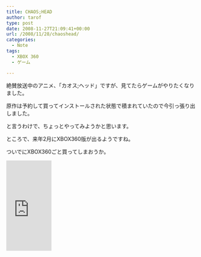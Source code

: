 ```yaml
---
title: CHAOS;HEAD
author: tarof
type: post
date: 2008-11-27T21:09:41+00:00
url: /2008/11/28/chaoshead/
categories:
  - Note
tags:
  - XBOX 360
  - ゲーム

---
```

絶賛放送中のアニメ、「カオス;ヘッド」ですが、見てたらゲームがやりたくなりました。
  
原作は予約して買ってインストールされた状態で積まれていたので今引っ張り出しました。

と言うわけで、ちょっとやってみようかと思います。

ところで、来年2月にXBOX360版が出るようですね。
  
ついでにXBOX360ごと買ってしまおうか。
  
<iframe src="http://rcm-jp.amazon.co.jp/e/cm?t=maplefactory-22&#038;o=9&#038;p=8&#038;l=as1&#038;asins=B001IDYN4W&#038;md=1X69VDGQCMF7Z30FM082&#038;fc1=000000&#038;IS2=1&#038;lt1=_blank&#038;m=amazon&#038;lc1=0000FF&#038;bc1=FFFFFF&#038;bg1=FFFFFF&#038;f=ifr&#038;nou=1" style="width:120px;height:240px;" scrolling="no" marginwidth="0" marginheight="0" frameborder="0"></iframe>